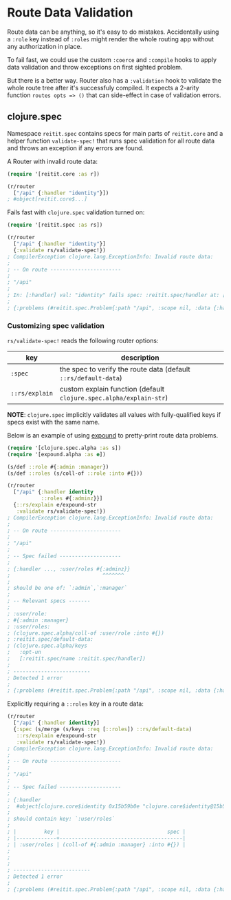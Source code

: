 # Route Data Validation

Route data can be anything, so it's easy to do mistakes. Accidentally using a `:role` key instead of `:roles` might render the whole routing app without any authorization in place.

To fail fast, we could use the custom `:coerce` and `:compile` hooks to apply data validation and throw exceptions on first sighted problem.

But there is a better way. Router also has a `:validation` hook to validate the whole route tree after it's successfuly compiled. It expects a 2-arity function `routes opts => ()` that can side-effect in case of validation errors.

## clojure.spec

Namespace `reitit.spec` contains specs for main parts of `reitit.core` and a helper function `validate-spec!` that runs spec validation for all route data and throws an exception if any errors are found.

A Router with invalid route data:

```clj
(require '[reitit.core :as r])

(r/router
  ["/api" {:handler "identity"}])
; #object[reitit.core$...]
```

Fails fast with `clojure.spec` validation turned on:

```clj
(require '[reitit.spec :as rs])

(r/router
  ["/api" {:handler "identity"}]
  {:validate rs/validate-spec!})
; CompilerException clojure.lang.ExceptionInfo: Invalid route data:
;
; -- On route -----------------------
;
; "/api"
;
; In: [:handler] val: "identity" fails spec: :reitit.spec/handler at: [:handler] predicate: fn?
;
; {:problems (#reitit.spec.Problem{:path "/api", :scope nil, :data {:handler "identity"}, :spec :reitit.spec/default-data, :problems #:clojure.spec.alpha{:problems ({:path [:handler], :pred clojure.core/fn?, :val "identity", :via [:reitit.spec/default-data :reitit.spec/handler], :in [:handler]}), :spec :reitit.spec/default-data, :value {:handler "identity"}}})}, compiling: ...

```

### Customizing spec validation

`rs/validate-spec!` reads the following router options:

  | key            | description |
  | ---------------|-------------|
  | `:spec`        | the spec to verify the route data (default `::rs/default-data`)
  | `::rs/explain` | custom explain function (default `clojure.spec.alpha/explain-str`)

**NOTE**: `clojure.spec` implicitly validates all values with fully-qualified keys if specs exist with the same name.

Below is an example of using [expound](https://github.com/bhb/expound) to pretty-print route data problems.

```clj
(require '[clojure.spec.alpha :as s])
(require '[expound.alpha :as e])

(s/def ::role #{:admin :manager})
(s/def ::roles (s/coll-of ::role :into #{}))

(r/router
  ["/api" {:handler identity
           ::roles #{:adminz}}]
  {::rs/explain e/expound-str
   :validate rs/validate-spec!})
; CompilerException clojure.lang.ExceptionInfo: Invalid route data:
;
; -- On route -----------------------
;
; "/api"
;
; -- Spec failed --------------------
;
; {:handler ..., :user/roles #{:adminz}}
;                              ^^^^^^^
;
; should be one of: `:admin`,`:manager`
;
; -- Relevant specs -------
;
; :user/role:
; #{:admin :manager}
; :user/roles:
; (clojure.spec.alpha/coll-of :user/role :into #{})
; :reitit.spec/default-data:
; (clojure.spec.alpha/keys
;   :opt-un
;   [:reitit.spec/name :reitit.spec/handler])
;
; -------------------------
; Detected 1 error
;
; {:problems (#reitit.spec.Problem{:path "/api", :scope nil, :data {:handler #object[clojure.core$identity 0x15b59b0e "clojure.core$identity@15b59b0e"], :user/roles #{:adminz}}, :spec :reitit.spec/default-data, :problems #:clojure.spec.alpha{:problems ({:path [:user/roles], :pred #{:admin :manager}, :val :adminz, :via [:reitit.spec/default-data :user/roles :user/role], :in [:user/roles 0]}), :spec :reitit.spec/default-data, :value {:handler #object[clojure.core$identity 0x15b59b0e "clojure.core$identity@15b59b0e"], :user/roles #{:adminz}}}})}, compiling: ...
```

Explicitly requiring a `::roles` key in a route data:

```clj
(r/router
  ["/api" {:handler identity}]
  {:spec (s/merge (s/keys :req [::roles]) ::rs/default-data)
   ::rs/explain e/expound-str
   :validate rs/validate-spec!})
; CompilerException clojure.lang.ExceptionInfo: Invalid route data:
; 
; -- On route -----------------------
; 
; "/api"
; 
; -- Spec failed --------------------
; 
; {:handler
;  #object[clojure.core$identity 0x15b59b0e "clojure.core$identity@15b59b0e"]}
; 
; should contain key: `:user/roles`
; 
; |         key |                                   spec |
; |-------------+----------------------------------------|
; | :user/roles | (coll-of #{:admin :manager} :into #{}) |
; 
; 
; 
; -------------------------
; Detected 1 error
; 
; {:problems (#reitit.spec.Problem{:path "/api", :scope nil, :data {:handler #object[clojure.core$identity 0x15b59b0e "clojure.core$identity@15b59b0e"]}, :spec #object[clojure.spec.alpha$merge_spec_impl$reify__2124 0x7461744b "clojure.spec.alpha$merge_spec_impl$reify__2124@7461744b"], :problems #:clojure.spec.alpha{:problems ({:path [], :pred (clojure.core/fn [%] (clojure.core/contains? % :user/roles)), :val {:handler #object[clojure.core$identity 0x15b59b0e "clojure.core$identity@15b59b0e"]}, :via [], :in []}), :spec #object[clojure.spec.alpha$merge_spec_impl$reify__2124 0x7461744b "clojure.spec.alpha$merge_spec_impl$reify__2124@7461744b"], :value {:handler #object[clojure.core$identity 0x15b59b0e "clojure.core$identity@15b59b0e"]}}})}, compiling:(/Users/tommi/projects/metosin/reitit/test/cljc/reitit/spec_test.cljc:151:1) 
```
